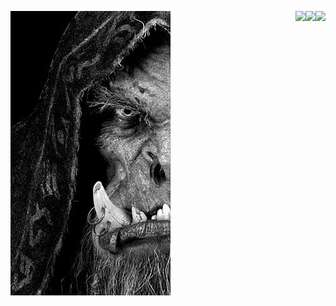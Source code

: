 ![](https://github.com/drinoff/Drinoff/blob/main/x_9ijYBB5NiF0OR1D7DE_Qo627A4t7ilrtgm2kKZVQE.png)
<img align="right" src="https://github-readme-stats.vercel.app/api/top-langs/?username=drinoff&theme=<THEME_NAME>" />
<img align="right" src="https://github-readme-stats.vercel.app/api/pin/?username=drinoff&theme=<THEME_NAME>" />
<img align="right" src="https://github-readme-stats.vercel.app/api/</?username=<USERNAME>&theme=<THEME_NAME>" />


